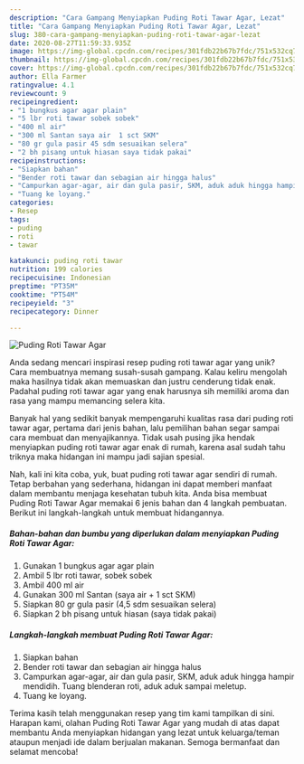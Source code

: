 ```yaml
---
description: "Cara Gampang Menyiapkan Puding Roti Tawar Agar, Lezat"
title: "Cara Gampang Menyiapkan Puding Roti Tawar Agar, Lezat"
slug: 380-cara-gampang-menyiapkan-puding-roti-tawar-agar-lezat
date: 2020-08-27T11:59:33.935Z
image: https://img-global.cpcdn.com/recipes/301fdb22b67b7fdc/751x532cq70/puding-roti-tawar-agar-foto-resep-utama.jpg
thumbnail: https://img-global.cpcdn.com/recipes/301fdb22b67b7fdc/751x532cq70/puding-roti-tawar-agar-foto-resep-utama.jpg
cover: https://img-global.cpcdn.com/recipes/301fdb22b67b7fdc/751x532cq70/puding-roti-tawar-agar-foto-resep-utama.jpg
author: Ella Farmer
ratingvalue: 4.1
reviewcount: 9
recipeingredient:
- "1 bungkus agar agar plain"
- "5 lbr roti tawar sobek sobek"
- "400 ml air"
- "300 ml Santan saya air  1 sct SKM"
- "80 gr gula pasir 45 sdm sesuaikan selera"
- "2 bh pisang untuk hiasan saya tidak pakai"
recipeinstructions:
- "Siapkan bahan"
- "Bender roti tawar dan sebagian air hingga halus"
- "Campurkan agar-agar, air dan gula pasir, SKM, aduk aduk hingga hampir mendidih. Tuang blenderan roti, aduk aduk sampai meletup."
- "Tuang ke loyang."
categories:
- Resep
tags:
- puding
- roti
- tawar

katakunci: puding roti tawar 
nutrition: 199 calories
recipecuisine: Indonesian
preptime: "PT35M"
cooktime: "PT54M"
recipeyield: "3"
recipecategory: Dinner

---
```



![Puding Roti Tawar Agar](https://img-global.cpcdn.com/recipes/301fdb22b67b7fdc/751x532cq70/puding-roti-tawar-agar-foto-resep-utama.jpg)

Anda sedang mencari inspirasi resep puding roti tawar agar yang unik? Cara membuatnya memang susah-susah gampang. Kalau keliru mengolah maka hasilnya tidak akan memuaskan dan justru cenderung tidak enak. Padahal puding roti tawar agar yang enak harusnya sih memiliki aroma dan rasa yang mampu memancing selera kita.



Banyak hal yang sedikit banyak mempengaruhi kualitas rasa dari puding roti tawar agar, pertama dari jenis bahan, lalu pemilihan bahan segar sampai cara membuat dan menyajikannya. Tidak usah pusing jika hendak menyiapkan puding roti tawar agar enak di rumah, karena asal sudah tahu triknya maka hidangan ini mampu jadi sajian spesial.


Nah, kali ini kita coba, yuk, buat puding roti tawar agar sendiri di rumah. Tetap berbahan yang sederhana, hidangan ini dapat memberi manfaat dalam membantu menjaga kesehatan tubuh kita. Anda bisa membuat Puding Roti Tawar Agar memakai 6 jenis bahan dan 4 langkah pembuatan. Berikut ini langkah-langkah untuk membuat hidangannya.

<!--inarticleads1-->

##### Bahan-bahan dan bumbu yang diperlukan dalam menyiapkan Puding Roti Tawar Agar:

1. Gunakan 1 bungkus agar agar plain
1. Ambil 5 lbr roti tawar, sobek sobek
1. Ambil 400 ml air
1. Gunakan 300 ml Santan (saya air + 1 sct SKM)
1. Siapkan 80 gr gula pasir (4,5 sdm sesuaikan selera)
1. Siapkan 2 bh pisang untuk hiasan (saya tidak pakai)




<!--inarticleads2-->

##### Langkah-langkah membuat Puding Roti Tawar Agar:

1. Siapkan bahan
1. Bender roti tawar dan sebagian air hingga halus
1. Campurkan agar-agar, air dan gula pasir, SKM, aduk aduk hingga hampir mendidih. Tuang blenderan roti, aduk aduk sampai meletup.
1. Tuang ke loyang.




Terima kasih telah menggunakan resep yang tim kami tampilkan di sini. Harapan kami, olahan Puding Roti Tawar Agar yang mudah di atas dapat membantu Anda menyiapkan hidangan yang lezat untuk keluarga/teman ataupun menjadi ide dalam berjualan makanan. Semoga bermanfaat dan selamat mencoba!
